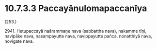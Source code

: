 

# 10.7.3.3 Paccayānulomapaccanīya





(253.)

2941\. Hetupaccayā naārammaṇe nava (sabbattha nava), nakamme tīṇi, navipāke nava, nasampayutte nava, navippayutte pañca, nonatthiyā nava, novigate nava.




